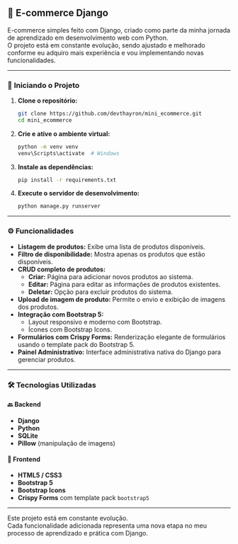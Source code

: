 ## 🛒 **E-commerce Django**

E-commerce simples feito com Django, criado como parte da minha jornada de aprendizado em desenvolvimento web com Python.  
O projeto está em constante evolução, sendo ajustado e melhorado conforme eu adquiro mais experiência e vou implementando novas funcionalidades.

---

### 🚀 **Iniciando o Projeto**

1. **Clone o repositório:**
   ```bash
   git clone https://github.com/devthayron/mini_ecommerce.git
   cd mini_ecommerce
   ```

2. **Crie e ative o ambiente virtual:**
   ```bash
   python -m venv venv
   venv\Scripts\activate  # Windows
   ```

3. **Instale as dependências:**
   ```bash
   pip install -r requirements.txt
   ```

4. **Execute o servidor de desenvolvimento:**
   ```bash
   python manage.py runserver
   ```

---

### ⚙️ **Funcionalidades**

- **Listagem de produtos:** Exibe uma lista de produtos disponíveis.
- **Filtro de disponibilidade:** Mostra apenas os produtos que estão disponíveis.
- **CRUD completo de produtos:**
  - **Criar:** Página para adicionar novos produtos ao sistema.
  - **Editar:** Página para editar as informações de produtos existentes.
  - **Deletar:** Opção para excluir produtos do sistema.
- **Upload de imagem de produto:** Permite o envio e exibição de imagens dos produtos.
- **Integração com Bootstrap 5:**
  - Layout responsivo e moderno com Bootstrap.
  - Ícones com Bootstrap Icons.
- **Formulários com Crispy Forms:** Renderização elegante de formulários usando o template pack do Bootstrap 5.
- **Painel Administrativo:** Interface administrativa nativa do Django para gerenciar produtos.

---

### 🛠️ **Tecnologias Utilizadas**

#### 🔙 Backend
- **Django**
- **Python**
- **SQLite**
- **Pillow** (manipulação de imagens)

#### 🎨 Frontend
- **HTML5 / CSS3**
- **Bootstrap 5**
- **Bootstrap Icons**
- **Crispy Forms** com template pack `bootstrap5`

---

Este projeto está em constante evolução.  
Cada funcionalidade adicionada representa uma nova etapa no meu processo de aprendizado e prática com Django.